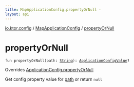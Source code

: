 ```yaml
---
title: MapApplicationConfig.propertyOrNull - 
layout: api
---
```


<div class='api-docs-breadcrumbs'><a href="../index.html">io.ktor.config</a> / <a href="index.html">MapApplicationConfig</a> / <a href="./property-or-null.html">propertyOrNull</a></div>

# propertyOrNull

<div class="signature"><code><span class="keyword">fun </span><span class="identifier">propertyOrNull</span><span class="symbol">(</span><span class="parameterName" id="io.ktor.config.MapApplicationConfig$propertyOrNull(kotlin.String)/path">path</span><span class="symbol">:</span>&nbsp;<a href="https://kotlinlang.org/api/latest/jvm/stdlib/kotlin/-string/index.html"><span class="identifier">String</span></a><span class="symbol">)</span><span class="symbol">: </span><a href="../-application-config-value/index.html"><span class="identifier">ApplicationConfigValue</span></a><span class="symbol">?</span></code></div>

Overrides <a href="../-application-config/property-or-null.html">ApplicationConfig.propertyOrNull</a>

Get config property value for <a href="property-or-null.html#io.ktor.config.MapApplicationConfig$propertyOrNull(kotlin.String)/path">path</a> or return <code>null</code>

